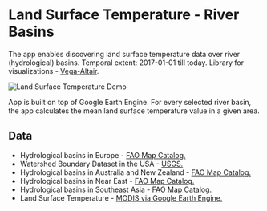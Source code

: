 # Land Surface Temperature - River Basins
The app enables discovering land surface temperature data over river (hydrological) basins. Temporal extent: 2017-01-01 till today. Library for visualizations - [Vega-Altair](https://altair-viz.github.io/index.html).


![Land Surface Temperature Demo](https://user-images.githubusercontent.com/17071295/189638606-1b3c3177-ba83-4cec-ab8a-3a2b04305af7.gif)

App is built on top of Google Earth Engine. For every selected river basin, the app calculates the mean land surface temperature value in a given area.


## Data
* Hydrological basins in Europe - [FAO Map Catalog.](https://data.apps.fao.org/map/catalog/srv/api/records/1849e279-67bd-4e6f-a789-9918925a11a1)
* Watershed Boundary Dataset in the USA - [USGS.](https://www.usgs.gov/national-hydrography/watershed-boundary-dataset)
* Hydrological basins in Australia and New Zealand - [FAO Map Catalog.](https://data.apps.fao.org/catalog/dataset/a1a0e9ee-5062-4950-a6b9-fdd2284b2607)
* Hydrological basins in Near East - [FAO Map Catalog.](https://data.apps.fao.org/catalog/iso/7ae00a40-642b-4637-b1d3-ffacb13360db)
* Hydrological basins in Southeast Asia - [FAO Map Catalog.](https://data.apps.fao.org/catalog/iso/ee616dc4-3118-4d67-ba05-6e93dd3e962f)
* Land Surface Temperature - [MODIS via Google Earth Engine.](https://developers.google.com/earth-engine/datasets/catalog/MODIS_061_MOD11A2)
